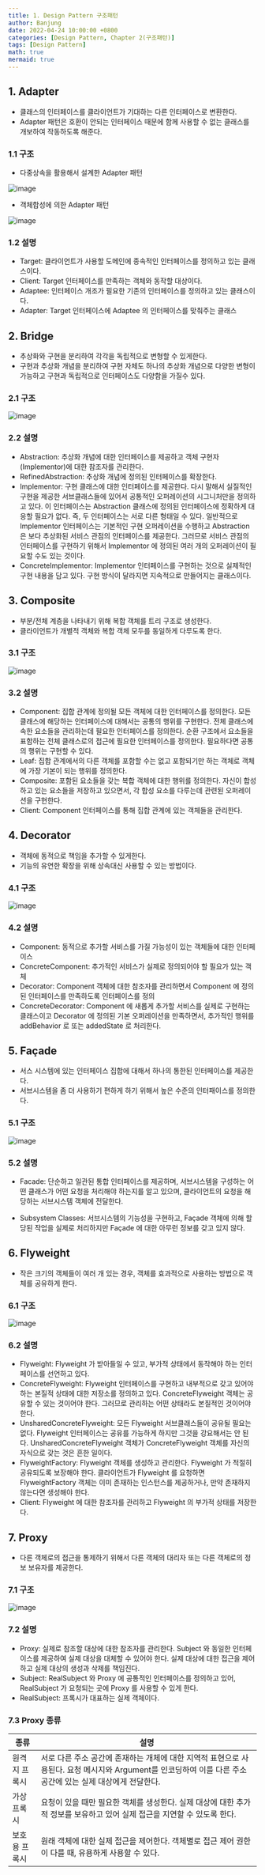 ```yaml
---
title: 1. Design Pattern 구조패턴
author: Banjung
date: 2022-04-24 10:00:00 +0800
categories: [Design Pattern, Chapter 2(구조패턴)]
tags: [Design Pattern]
math: true
mermaid: true
---
```


## 1. Adapter
- 클래스의 인터페이스를 클라이언트가 기대하는 다른 인터페이스로 변환한다.
- Adapter 패턴은 호환이 안되는 인터페이스 때문에 함께 사용할 수 없는 클래스를 개보하여 작동하도록 해준다.

### 1.1 구조
- 다중상속을 활용해서 설계한 Adapter 패턴

![image](/assets/img/DesignPattern/Adapter1.jpg)


- 객체합성에 의한 Adapter 패턴

![image](/assets/img/DesignPattern/Adapter2.jpg)


### 1.2 설명
- Target: 클라이언트가 사용할 도메인에 종속적인 인터페이스를 정의하고 있는 클래스이다.
- Client: Target 인터페이스를 만족하는 객체와 동작할 대상이다.
- Adaptee: 인터페이스 개조가 필요한 기존의 인터페이스를 정의하고 있는 클래스이다.
- Adapter: Target 인터페이스에 Adaptee 의 인터페이스를 맞춰주는 클래스

## 2. Bridge
- 추상화와 구현을 분리하여 각각을 독립적으로 변형할 수 있게한다.
- 구현과 추상화 개념을 분리하여 구현 자체도 하나의 추상화 개념으로 다양한 변형이 가능하고 구현과 독립적으로 인터페이스도 다양함을 가질수 있다.

### 2.1 구조

![image](/assets/img/DesignPattern/Bridge.jpg)


### 2.2 설명
- Abstraction: 추상화 개념에 대한 인터페이스를 제공하고 객체 구현자(Implementor)에 대한 참조자를 관리한다.
- RefinedAbstraction: 추상화 개념에 정의된 인터페이스를 확장한다.
- Implementor: 구현 클래스에 대한 인터페이스를 제공한다. 다시 말해서 실질적인 구현을 제공한 서브클래스들에 있어서 공통적인 오퍼레이션의 시그니처만을 정의하고 있다. 이 인터페이스는 Abstraction 클래스에 정의된 인터페이스에 정확하게 대응할 필요가 없다. 즉, 두 인터페이스는 서로 다른 형태일 수 있다. 일반적으로 Implementor 인터페이스는 기본적인 구현 오퍼레이션을 수행하고 Abstraction 은 보다 추상화된 서비스 관점의 인터페이스를 제공한다. 그러므로 서비스 관점의 인터페이스를 구현하기 위해서 Implementor 에 정의된 여러 개의 오퍼레이션이 필요할 수도 있는 것이다.
- ConcreteImplementor: Implementor 인터페이스를 구현하는 것으로 실제적인 구현 내용을 담고 있다. 구현 방식이 달라지면 지속적으로 만들어지는 클래스이다.

## 3. Composite
- 부분/전체 계층을 나타내기 위해 복합 객체를 트리 구조로 생성한다.
- 클라이언트가 개별적 객체와 복합 객체 모두를 동일하게 다루도록 한다.

### 3.1 구조

![image](/assets/img/DesignPattern/Composite.jpg)


### 3.2 설명
- Component: 집합 관계에 정의될 모든 객체에 대한 인터페이스를 정의한다. 모든 클래스에 해당하는 인터페이스에 대해서는 공통의 행위를 구현한다. 전체 클래스에 속한 요소들을 관리하는데 필요한 인터페이스를 정의한다. 순환 구조에서 요소들을 표함하는 전체 클래스로의 접근에 필요한 인터페이스를 정의한다. 필요하다면 공통의 행위는 구현할 수 있다.
- Leaf: 집합 관계에서의 다른 객체를 포함할 수는 없고 포함되기만 하는 객체로 객체에 가장 기본이 되는 행위를 정의한다.
- Composite: 포함된 요소들을 갖는 복합 객체에 대한 행위를 정의한다. 자신이 합성하고 있는 요소들을 저장하고 있으면서, 각 합성 요소를 다루는데 관련된 오퍼레이션을 구현한다.
- Client: Component 인터페이스를 통해 집합 관계에 있는 객체들을 관리한다.

## 4. Decorator
- 객체에 동적으로 책임을 추가할 수 있게한다.
- 기능의 유연한 확장을 위해 상속대신 사용할 수 있는 방법이다.

### 4.1 구조

![image](/assets/img/DesignPattern/Decorator.jpg)


### 4.2 설명
- Component: 동적으로 추가할 서비스를 가질 가능성이 있는 객체들에 대한 인터페이스
- ConcreteComponent: 추가적인 서비스가 실제로 정의되어야 할 필요가 있는 객체
- Decorator: Component 객체에 대한 참조자를 관리하면서 Component 에 정의된 인터페이스를 만족하도록 인터페이스를 정의
- ConcreteDecorator: Component 에 새롭게 추가할 서비스를 실제로 구현하는 클래스이고 Decorator 에 정의된 기본 오퍼레이션을 만족하면서, 추가적인 행위를 addBehavior 로 또는 addedState 로 처리한다.

## 5. Façade
- 서스 시스템에 있는 인터페이스 집합에 대해서 하나의 통한된 인터페이스를 제공한다.
- 서브시스템을 좀 더 사용하기 편하게 하기 위해서 높은 수준의 인터패이스를 정의한다.

### 5.1 구조

![image](/assets/img/DesignPattern/facade.jpg)


### 5.2 설명

- Facade: 단순하고 일관된 통합 인터페이스를 제공하며, 서브시스템을 구성하는 어떤 클래스가 어떤 요청을 처리해야 하는지를 알고 있으며, 클라이언트의 요청을 해당하는 서브시스템 객체에 전달한다.

- Subsystem Classes: 서브시스템의 기능성을 구현하고, Façade 객체에 의해 할당된 작업을 실제로 처리하지만 Façade 에 대한 아무런 정보를 갖고 있지 않다.

## 6. Flyweight
- 작은 크기의 객체들이 여러 개 있는 경우, 객체를 효과적으로 사용하는 방법으로 객체를 공유하게 한다.

### 6.1 구조

![image](/assets/img/DesignPattern/Flyweight.jpg)


### 6.2 설명
- Flyweight: Flyweight 가 받아들일 수 있고, 부가적 상태에서 동작해야 하는 인터페이스를 선언하고 있다.
- ConcreteFlyweight: Flyweight 인터페이스를 구현하고 내부적으로 갖고 있어야 하는 본질적 상태에 대한 저장소를 정의하고 있다. ConcreteFlyweight 객체는 공유할 수 있는 것이어야 한다. 그러므로 관리하는 어떤 상태라도 본질적인 것이어야 한다.
- UnsharedConcreteFlyweight: 모든 Flyweight 서브클래스들이 공유될 필요는 없다. Flyweight 인터페이스는 공유를 가능하게 하지만 그것을 강요해서는 안 된다. UnsharedConcreteFlyweight 객체가 ConcreteFlyweight 객체를 자신의 자식으로 갖는 것은 흔한 일이다.
- FlyweightFactory: Flyweight 객체를 생성하고 관리한다. Flyweight 가 적절히 공유되도록 보장해야 한다. 클라이언트가 Flyweight 를 요청하면 FlyweightFactory 객체는 이미 존재하는 인스턴스를 제공하거나, 만약 존재하지 않는다면 생성해야 한다.
- Client: Flyweight 에 대한 참조자를 관리하고 Flyweight 의 부가적 상태를 저장한다.

## 7. Proxy
- 다른 객체로의 접근을 통제하기 위해서 다른 객체의 대리자 또는 다른 객체로의 정보 보유자를 제공한다.

### 7.1 구조

![image](/assets/img/DesignPattern/Proxy.jpg)


### 7.2 설명
- Proxy: 실제로 참조할 대상에 대한 참조자를 관리한다. Subject 와 동일한 인터페이스를 제공하여 실제 대상을 대체할 수 있어야 한다. 실제 대상에 대한 접근을 제어하고 실제 대상의 생성과 삭제를 책임진다.
- Subject: RealSubject 와 Proxy 에 공통적인 인터페이스를 정의하고 있어, RealSubject 가 요청되는 곳에 Proxy 를 사용할 수 있게 한다.
- RealSubject: 프록시가 대표하는 실제 객체이다.

### 7.3 Proxy 종류

|종류|설명|
|-----------|-----------|
|원격지 프록시|서로 다른 주소 공간에 존재하는 개체에 대한 지역적 표현으로 사용된다. 요청 메시지와 Argument를 인코딩하여 이를 다른 주소 공간에 있는 실제 대상에게 전달한다.|
|가상 프록시|요청이 있을 때만 필요한 객체를 생성한다. 실제 대상에 대한 추가적 정보를 보유하고 있어 실제 접근을 지연할 수 있도록 한다.|
|보호용 프록시|원래 객체에 대한 실제 접근을 제어한다. 객체별로 접근 제어 권한이 다를 때, 유용하게 사용할 수 있다.|